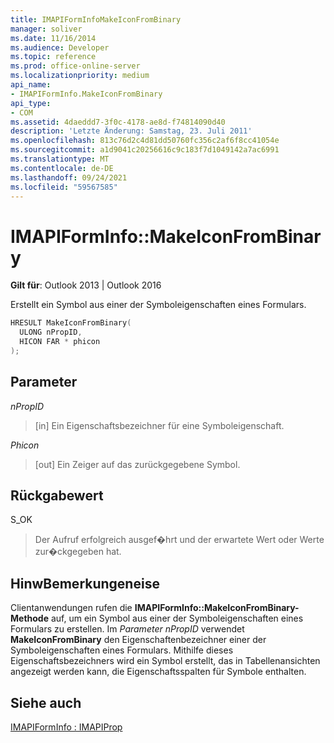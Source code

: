 ```yaml
---
title: IMAPIFormInfoMakeIconFromBinary
manager: soliver
ms.date: 11/16/2014
ms.audience: Developer
ms.topic: reference
ms.prod: office-online-server
ms.localizationpriority: medium
api_name:
- IMAPIFormInfo.MakeIconFromBinary
api_type:
- COM
ms.assetid: 4daeddd7-3f0c-4178-ae8d-f74814090d40
description: 'Letzte Änderung: Samstag, 23. Juli 2011'
ms.openlocfilehash: 813c76d2c4d81dd50760fc356c2af6f8cc41054e
ms.sourcegitcommit: a1d9041c20256616c9c183f7d1049142a7ac6991
ms.translationtype: MT
ms.contentlocale: de-DE
ms.lasthandoff: 09/24/2021
ms.locfileid: "59567585"
---
```

# <a name="imapiforminfomakeiconfrombinary"></a>IMAPIFormInfo::MakeIconFromBinary

  
  
**Gilt für**: Outlook 2013 | Outlook 2016 
  
Erstellt ein Symbol aus einer der Symboleigenschaften eines Formulars.
  
```cpp
HRESULT MakeIconFromBinary(
  ULONG nPropID,
  HICON FAR * phicon
);
```

## <a name="parameters"></a>Parameter

 _nPropID_
  
> [in] Ein Eigenschaftsbezeichner für eine Symboleigenschaft.
    
 _Phicon_
  
> [out] Ein Zeiger auf das zurückgegebene Symbol.
    
## <a name="return-value"></a>Rückgabewert

S_OK 
  
> Der Aufruf erfolgreich ausgef�hrt und der erwartete Wert oder Werte zur�ckgegeben hat.
    
## <a name="remarks"></a>HinwBemerkungeneise

Clientanwendungen rufen die **IMAPIFormInfo::MakeIconFromBinary-Methode** auf, um ein Symbol aus einer der Symboleigenschaften eines Formulars zu erstellen. Im  _Parameter nPropID_ verwendet **MakeIconFromBinary** den Eigenschaftenbezeichner einer der Symboleigenschaften eines Formulars. Mithilfe dieses Eigenschaftsbezeichners wird ein Symbol erstellt, das in Tabellenansichten angezeigt werden kann, die Eigenschaftsspalten für Symbole enthalten. 
  
## <a name="see-also"></a>Siehe auch



[IMAPIFormInfo : IMAPIProp](imapiforminfoimapiprop.md)

